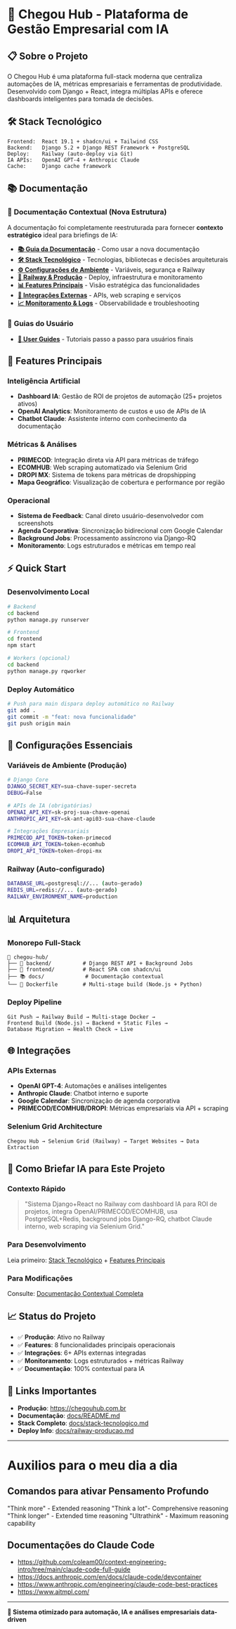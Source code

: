 # 🚀 Chegou Hub - Plataforma de Gestão Empresarial com IA

## 📋 Sobre o Projeto

O Chegou Hub é uma plataforma full-stack moderna que centraliza automações de IA, métricas empresariais e ferramentas de produtividade. Desenvolvido com Django + React, integra múltiplas APIs e oferece dashboards inteligentes para tomada de decisões.

## 🛠️ Stack Tecnológico

```
Frontend:  React 19.1 + shadcn/ui + Tailwind CSS
Backend:   Django 5.2 + Django REST Framework + PostgreSQL
Deploy:    Railway (auto-deploy via Git)
IA APIs:   OpenAI GPT-4 + Anthropic Claude
Cache:     Django cache framework
```

## 📚 Documentação

### 🎯 **Documentação Contextual** (Nova Estrutura)
A documentação foi completamente reestruturada para fornecer **contexto estratégico** ideal para briefings de IA:

- **[📚 Guia da Documentação](docs/README.md)** - Como usar a nova documentação
- **[🛠️ Stack Tecnológico](docs/stack-tecnologico.md)** - Tecnologias, bibliotecas e decisões arquiteturais
- **[⚙️ Configurações de Ambiente](docs/configuracoes-ambiente.md)** - Variáveis, segurança e Railway
- **[🚀 Railway & Produção](docs/railway-producao.md)** - Deploy, infraestrutura e monitoramento
- **[📊 Features Principais](docs/features-principais.md)** - Visão estratégica das funcionalidades
- **[🔗 Integrações Externas](docs/integracoes-externas.md)** - APIs, web scraping e serviços
- **[📈 Monitoramento & Logs](docs/monitoramento-logs.md)** - Observabilidade e troubleshooting

### 📖 **Guias do Usuário**
- **[📁 User Guides](docs/user-guides/)** - Tutoriais passo a passo para usuários finais

## 🤖 Features Principais

### **Inteligência Artificial**
- **Dashboard IA**: Gestão de ROI de projetos de automação (25+ projetos ativos)
- **OpenAI Analytics**: Monitoramento de custos e uso de APIs de IA
- **Chatbot Claude**: Assistente interno com conhecimento da documentação

### **Métricas & Análises**
- **PRIMECOD**: Integração direta via API para métricas de tráfego
- **ECOMHUB**: Web scraping automatizado via Selenium Grid
- **DROPI MX**: Sistema de tokens para métricas de dropshipping
- **Mapa Geográfico**: Visualização de cobertura e performance por região

### **Operacional**
- **Sistema de Feedback**: Canal direto usuário-desenvolvedor com screenshots
- **Agenda Corporativa**: Sincronização bidirecional com Google Calendar
- **Background Jobs**: Processamento assíncrono via Django-RQ
- **Monitoramento**: Logs estruturados e métricas em tempo real

## ⚡ Quick Start

### Desenvolvimento Local
```bash
# Backend
cd backend
python manage.py runserver

# Frontend
cd frontend
npm start

# Workers (opcional)
cd backend
python manage.py rqworker
```

### Deploy Automático
```bash
# Push para main dispara deploy automático no Railway
git add .
git commit -m "feat: nova funcionalidade"
git push origin main
```

## 🔧 Configurações Essenciais

### Variáveis de Ambiente (Produção)
```bash
# Django Core
DJANGO_SECRET_KEY=sua-chave-super-secreta
DEBUG=False

# APIs de IA (obrigatórias)
OPENAI_API_KEY=sk-proj-sua-chave-openai
ANTHROPIC_API_KEY=sk-ant-api03-sua-chave-claude

# Integrações Empresariais
PRIMECOD_API_TOKEN=token-primecod
ECOMHUB_API_TOKEN=token-ecomhub
DROPI_API_TOKEN=token-dropi-mx
```

### Railway (Auto-configurado)
```bash
DATABASE_URL=postgresql://... (auto-gerado)
REDIS_URL=redis://... (auto-gerado)
RAILWAY_ENVIRONMENT_NAME=production
```

## 📊 Arquitetura

### Monorepo Full-Stack
```
📁 chegou-hub/
├── 🔧 backend/          # Django REST API + Background Jobs
├── 🎨 frontend/         # React SPA com shadcn/ui
├── 📚 docs/             # Documentação contextual
└── 🚀 Dockerfile        # Multi-stage build (Node.js + Python)
```

### Deploy Pipeline
```
Git Push → Railway Build → Multi-stage Docker → 
Frontend Build (Node.js) → Backend + Static Files → 
Database Migration → Health Check → Live
```

## 🌐 Integrações

### APIs Externas
- **OpenAI GPT-4**: Automações e análises inteligentes
- **Anthropic Claude**: Chatbot interno e suporte
- **Google Calendar**: Sincronização de agenda corporativa
- **PRIMECOD/ECOMHUB/DROPI**: Métricas empresariais via API + scraping

### Selenium Grid Architecture
```
Chegou Hub → Selenium Grid (Railway) → Target Websites → Data Extraction
```

## 🎯 Como Briefar IA para Este Projeto

### Contexto Rápido
> "Sistema Django+React no Railway com dashboard IA para ROI de projetos, integra OpenAI/PRIMECOD/ECOMHUB, usa PostgreSQL+Redis, background jobs Django-RQ, chatbot Claude interno, web scraping via Selenium Grid."

### Para Desenvolvimento
Leia primeiro: [Stack Tecnológico](docs/stack-tecnologico.md) + [Features Principais](docs/features-principais.md)

### Para Modificações
Consulte: [Documentação Contextual Completa](docs/README.md)

## 📈 Status do Projeto

- ✅ **Produção**: Ativo no Railway
- ✅ **Features**: 8 funcionalidades principais operacionais
- ✅ **Integrações**: 6+ APIs externas integradas
- ✅ **Monitoramento**: Logs estruturados + métricas Railway
- ✅ **Documentação**: 100% contextual para IA

## 🔗 Links Importantes

- **Produção**: https://chegouhub.com.br
- **Documentação**: [docs/README.md](docs/README.md)
- **Stack Completo**: [docs/stack-tecnologico.md](docs/stack-tecnologico.md)
- **Deploy Info**: [docs/railway-producao.md](docs/railway-producao.md)

---

# Auxilios para o meu dia a dia

## Comandos para ativar Pensamento Profundo
"Think more" - Extended reasoning
"Think a lot"- Comprehensive reasoning
"Think longer" - Extended time reasoning
"Ultrathink" - Maximum reasoning capability

## Documentações do Claude Code
- https://github.com/coleam00/context-engineering-intro/tree/main/claude-code-full-guide
- https://docs.anthropic.com/en/docs/claude-code/devcontainer
- https://www.anthropic.com/engineering/claude-code-best-practices
- https://www.aitmpl.com/

---

**🤖 Sistema otimizado para automação, IA e análises empresariais data-driven**
